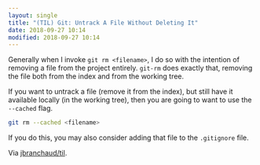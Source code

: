 ```yaml
---
layout: single
title: "(TIL) Git: Untrack A File Without Deleting It"
date: 2018-09-27 10:14
modified: 2018-09-27 10:14
---
```


Generally when I invoke `git rm <filename>`, I do so with the intention of
removing a file from the project entirely. `git-rm` does exactly that,
removing the file both from the index and from the working tree.

If you want to untrack a file (remove it from the index), but still have it
available locally (in the working tree), then you are going to want to use
the `--cached` flag.

```bash
git rm --cached <filename>
```

If you do this, you may also consider adding that file to the `.gitignore`
file.

Via [jbranchaud/til](https://github.com/jbranchaud/til).
